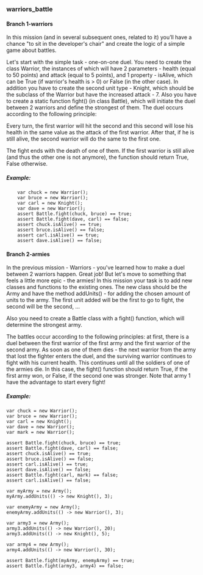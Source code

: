 ### warriors_battle

#### Branch 1-warriors

In this mission (and in several subsequent ones, related to it) you’ll have a chance "to sit in the developer's chair" and create the logic of a simple game 
about battles.

Let's start with the simple task - one-on-one duel. You need to create the class Warrior, the instances of which will have 2 parameters - health (equal to 50 points) 
and attack (equal to 5 points), and 1 property - isAlive, which can be True (if warrior's health is > 0) or False (in the other case). In addition you have to create 
the second unit type - Knight, which should be the subclass of the Warrior but have the increased attack - 7. Also you have to create a static function fight() 
(in class Battle), which will initiate the duel between 2 warriors and define the strongest of them. The duel occurs according to the following principle:

Every turn, the first warrior will hit the second and this second will lose his health in the same value as the attack of the first warrior. After that, if he is 
still alive, the second warrior will do the same to the first one.

The fight ends with the death of one of them. If the first warrior is still alive (and thus the other one is not anymore), the function should return True, False 
otherwise.

##### Example:

``` 
    var chuck = new Warrior();
    var bruce = new Warrior();
    var carl = new Knight();
    var dave = new Warrior();
    assert Battle.fight(chuck, bruce) == true;
    assert Battle.fight(dave, carl) == false;
    assert chuck.isAlive() == true;
    assert bruce.isAlive() == false;
    assert carl.isAlive() == true;
    assert dave.isAlive() == false;
```

#### Branch 2-armies

In the previous mission - Warriors - you've learned how to make a duel between 2 warriors happen. Great job! But let's move to something that feels a little 
more epic - the armies! In this mission your task is to add new classes and functions to the existing ones. The new class should be the Army and have the method addUnits() - for adding the chosen amount of units to the army. The first unit added will be the first to go to fight, the second will be the second, ...

Also you need to create a Battle class with a fight() function, which will determine the strongest army.

The battles occur according to the following principles: 
at first, there is a duel between the first warrior of the first army and the first warrior of the second army. As soon as one of them dies - the next warrior 
from the army that lost the fighter enters the duel, and the surviving warrior continues to fight with his current health. This continues until all the soldiers 
of one of the armies die. In this case, the fight() function should return True, if the first army won, or False, if the second one was stronger.
Note that army 1 have the advantage to start every fight!

##### Example:

```
var chuck = new Warrior();
var bruce = new Warrior();
var carl = new Knight();
var dave = new Warrior();
var mark = new Warrior();

assert Battle.fight(chuck, bruce) == true;
assert Battle.fight(dave, carl) == false;
assert chuck.isAlive() == true;
assert bruce.isAlive() == false;
assert carl.isAlive() == true;
assert dave.isAlive() == false;
assert Battle.fight(carl, mark) == false;
assert carl.isAlive() == false;

var myArmy = new Army();
myArmy.addUnits(() -> new Knight(), 3);

var enemyArmy = new Army();
enemyArmy.addUnits(() -> new Warrior(), 3);

var army3 = new Army();
army3.addUnits(() -> new Warrior(), 20);
army3.addUnits(() -> new Knight(), 5);

var army4 = new Army();
army4.addUnits(() -> new Warrior(), 30);

assert Battle.fight(myArmy, enemyArmy) == true;
assert Battle.fight(army3, army4) == false;
```
